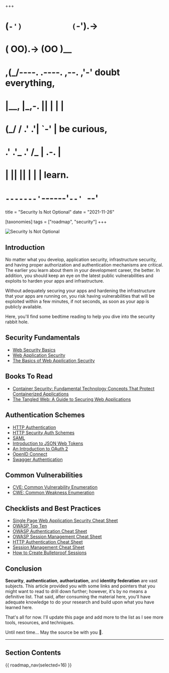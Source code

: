 +++
#   (`-')           (`-').->
#   ( OO).->        (OO )__
# ,(_/----. .----. ,--. ,'-' doubt everything,
# |__,    |\_,-.  ||  | |  |
#  (_/   /    .' .'|  `-'  | be curious,
#  .'  .'_  .'  /_ |  .-.  |
# |       ||      ||  | |  | learn.
# `-------'`------'`--' `--'

title = "Security Is Not Optional"
date = "2021-11-26"

[taxonomies]
tags = ["roadmap", "security"]
+++

![Security Is Not Optional](/images/size/w1200/2024/03/securu.png)

## Introduction

No matter what you develop, application security, infrastructure security, and
having proper authorization and authentication mechanisms are critical. The
earlier you learn about them in your development career, the better. In
addition, you should keep an eye on the latest public vulnerabilities and
exploits to harden your apps and infrastructure.

Without adequately securing your apps and hardening the infrastructure that your
apps are running on, you risk having vulnerabilities that will be exploited
within a few minutes, if not seconds, as soon as your app is publicly available.

Here, you'll find some bedtime reading to help you dive into the security rabbit
hole.

## Security Fundamentals

* [Web Security Basics](https://martinfowler.com/articles/web-security-basics.html)
* [Web Application Security](https://en.wikipedia.org/wiki/Web_application_security)
* [The Basics of Web Application Security](https://martinfowler.com/articles/web-security-basics.html)

## Books To Read

* [Container Security: Fundamental Technology Concepts That Protect Containerized Applications](https://www.goodreads.com/book/show/48816583-container-security)
* [The Tangled Web: A Guide to Securing Web Applications](https://www.goodreads.com/book/show/11553604-the-tangled-web)

## Authentication Schemes

* [HTTP Authentication](https://developer.mozilla.org/en-US/docs/Web/HTTP/Authentication)
* [HTTP Security Auth Schemes](https://www.iana.org/assignments/http-authschemes/http-authschemes.xhtml)
* [SAML](https://en.wikipedia.org/wiki/Security_Assertion_Markup_Language)
* [Introduction to JSON Web Tokens](https://jwt.io/introduction/)
* [An Introduction to OAuth 2](https://www.digitalocean.com/community/tutorials/an-introduction-to-oauth-2)
* [OpenID Connect](https://openid.net/connect/)
* [Swagger Authentication](https://swagger.io/docs/specification/authentication/)

## Common Vulnerabilities

* [CVE: Common Vulnerability Enumeration](https://cwe.mitre.org/)
* [CWE: Common Weakness Enumeration](https://cwe.mitre.org/)

## Checklists and Best Practices

* [Single Page Web Application Security Cheat Sheet](https://github.com/eoftedal/writings/blob/master/published/javascript-security-cheat-sheet.md)
* [OWASP Top Ten](https://owasp.org/www-project-top-ten/)
* [OWASP Authentication Cheat Sheet](https://www.owasp.org/index.php/Authentication_Cheat_Sheet)
* [OWASP Session Management Cheat Sheet](https://www.owasp.org/index.php/Session_Management_Cheat_Sheet)
* [HTTP Authentication Cheat Sheet](https://cheatsheetseries.owasp.org/cheatsheets/Authentication_Cheat_Sheet.html)
* [Session Management Cheat Sheet](https://cheatsheetseries.owasp.org/cheatsheets/Session_Management_Cheat_Sheet.html)
* [How to Create Bulletproof Sessions](http://blog.teamtreehouse.com/how-to-create-bulletproof-sessions)

## Conclusion

**Security**, **authentication**, **authorization**, and **identity federation**
are vast subjects. This article provided you with some links and pointers that
you might want to read to drill down further; however, it's by no means a
definitive list. That said, after consuming the material here, you'll have
adequate knowledge to do your research and build upon what you have learned
here.

That's all for now. I'll update this page and add more to the list as I see more
tools, resources, and techniques.

Until next time... May the source be with you 🦄.

--------

## Section Contents

{{ roadmap_nav(selected=16) }}
